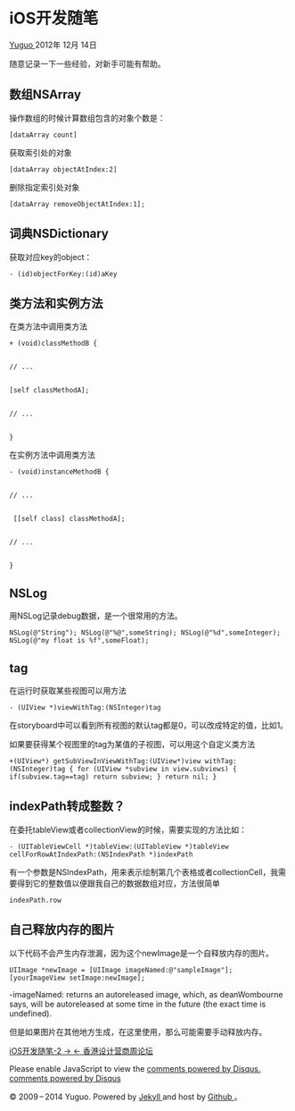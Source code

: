 #  iOS开发随笔

[ Yuguo ](http://yuguo.us) 2012年 12月 14日

随意记录一下一些经验，对新手可能有帮助。

##  数组NSArray

操作数组的时候计算数组包含的对象个数是：

    
    
    [dataArray count]

获取索引处的对象

    
    
    [dataArray objectAtIndex:2]

删除指定索引处对象

    
    
    [dataArray removeObjectAtIndex:1];

##  词典NSDictionary

获取对应key的object：

    
    
    - (id)objectForKey:(id)aKey

##  类方法和实例方法

在类方法中调用类方法

    
    
    + (void)classMethodB { 
    
    
    // ... 
    
    
    [self classMethodA]; 
    
    
    // ... 
    
    
    }

在实例方法中调用类方法

    
    
    - (void)instanceMethodB { 
    
    
    // ...
    
    
     [[self class] classMethodA];
    
    
    // ...
    
    
    }

##  NSLog

用NSLog记录debug数据，是一个很常用的方法。

    
    
    NSLog(@"String"); NSLog(@"%@",someString); NSLog(@"%d",someInteger); NSLog(@"my float is %f",someFloat);

##  tag

在运行时获取某些视图可以用方法

    
    
    - (UIView *)viewWithTag:(NSInteger)tag

在storyboard中可以看到所有视图的默认tag都是0，可以改成特定的值，比如1。

如果要获得某个视图里的tag为某值的子视图，可以用这个自定义类方法

    
    
    +(UIView*) getSubViewInViewWithTag:(UIView*)view withTag:(NSInteger)tag { for (UIView *subview in view.subviews) { if(subview.tag==tag) return subview; } return nil; }

##  indexPath转成整数？

在委托tableView或者collectionView的时候，需要实现的方法比如：

    
    
    - (UITableViewCell *)tableView:(UITableView *)tableView cellForRowAtIndexPath:(NSIndexPath *)indexPath

有一个参数是NSIndexPath，用来表示绘制第几个表格或者collectionCell，我需要得到它的整数值以便跟我自己的数据数组对应，方法很简单

    
    
    indexPath.row

##  自己释放内存的图片

以下代码不会产生内存泄漏，因为这个newImage是一个自释放内存的图片。

    
    
    UIImage *newImage = [UIImage imageNamed:@"sampleImage"]; [yourImageView setImage:newImage];

-imageNamed: returns an autoreleased image, which, as deanWombourne says, will be autoreleased at some time in the future (the exact time is undefined). 

但是如果图片在其他地方生成，在这里使用，那么可能需要手动释放内存。

[ iOS开发随笔-2 → ](/weblog/ios-develop-2/) [ ← 香港设计营商周论坛 ](/weblog/bodw-2012/)

Please enable JavaScript to view the [ comments powered by Disqus.
](http://disqus.com/?ref_noscript) [ comments powered by  Disqus
](http://disqus.com)

© 2009 – 2014 Yuguo. Powered by [ Jekyll ](https://github.com/mojombo/jekyll)
and host by [ Github ](https://github.com/yuguo) 。

